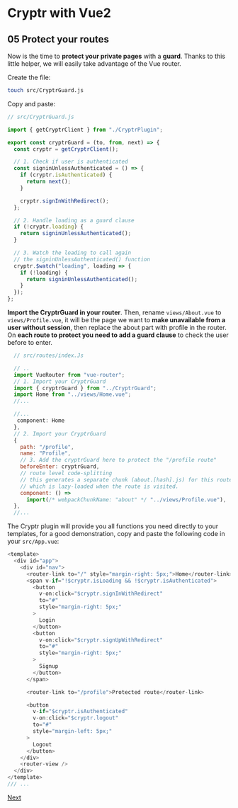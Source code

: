 # Cryptr with Vue2

## 05 Protect your routes

Now is the time to **protect your private pages** with a **guard**. Thanks to this little helper, we will easily take advantage of the Vue router.

Create the file:

```bash
touch src/CryptrGuard.js
```

Copy and paste:

```javascript
// src/CryptrGuard.js

import { getCryptrClient } from "./CryptrPlugin";

export const cryptrGuard = (to, from, next) => {
  const cryptr = getCryptrClient();

  // 1. Check if user is authenticated
  const signinUnlessAuthenticated = () => {
    if (cryptr.isAuthenticated) {
      return next();
    }

    cryptr.signInWithRedirect();
  };

  // 2. Handle loading as a guard clause
  if (!cryptr.loading) {
    return signinUnlessAuthenticated();
  }

  // 3. Watch the loading to call again
  // the signinUnlessAuthenticated() function
  cryptr.$watch("loading", loading => {
    if (!loading) {
      return signinUnlessAuthenticated();
    }
  });
};
```

**Import the CryptrGuard in your router**. Then, rename `views/About.vue` to `views/Profile.vue`, it will be the page we want to **make unavailable from a user without session**, then replace the about part with profile in the router.
On **each route to protect you need to add a guard clause** to check the user before to enter.

```javascript
  // src/routes/index.Js

  // ..
  import VueRouter from "vue-router";
  // 1. Import your CryptrGuard
  import { cryptrGuard } from "../CryptrGuard";
  import Home from "../views/Home.vue";
  //...

  //...
   component: Home
  },
  // 2. Import your CryptrGuard
  {
    path: "/profile",
    name: "Profile",
    // 3. Add the cryptrGuard here to protect the "/profile route"
    beforeEnter: cryptrGuard,
    // route level code-splitting
    // this generates a separate chunk (about.[hash].js) for this route
    // which is lazy-loaded when the route is visited.
    component: () =>
      import(/* webpackChunkName: "about" */ "../views/Profile.vue"),
  },
  //...

```

The Cryptr plugin will provide you all functions you need directly to your templates, for a good demonstration, copy and paste the following code in your `src/App.vue`:

```javascript
<template>
  <div id="app">
    <div id="nav">
      <router-link to="/" style="margin-right: 5px;">Home</router-link>
      <span v-if="!$cryptr.isLoading && !$cryptr.isAuthenticated">
        <button
          v-on:click="$cryptr.signInWithRedirect"
          to="#"
          style="margin-right: 5px;"
        >
          Login
        </button>
        <button
          v-on:click="$cryptr.signUpWithRedirect"
          to="#"
          style="margin-right: 5px;"
        >
          Signup
        </button>
      </span>

      <router-link to="/profile">Protected route</router-link>

      <button
        v-if="$cryptr.isAuthenticated"
        v-on:click="$cryptr.logout"
        to="#"
        style="margin-left: 5px;"
      >
        Logout
      </button>
    </div>
    <router-view />
  </div>
</template>
/// ...

```

[Next](https://github.com/cryptr-examples/cryptr-vue2-sample/tree/06-decode-your-user-data)
